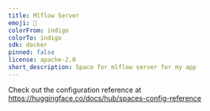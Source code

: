 ```yaml
---
title: Mlflow Server
emoji: 🐢
colorFrom: indigo
colorTo: indigo
sdk: docker
pinned: false
license: apache-2.0
short_description: Space for mlflow server for my app
---
```


Check out the configuration reference at https://huggingface.co/docs/hub/spaces-config-reference
